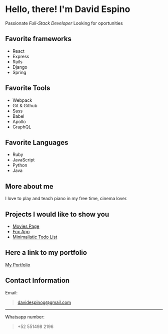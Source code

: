 # Hello, there! I'm David Espino 
Passionate *Full-Stack Developer* Looking for oportunities

## Favorite frameworks

- React
- Express
- Rails
- Django
- Spring

## Favorite Tools

- Webpack
- Git & Github
- Sass
- Babel
- Apollo
- GraphQL

## Favorite Languages 

- Ruby
- JavaScript
- Python
- Java

## More about me 

I love to play and teach piano in my free time, cinema lover. 

## Projects I would like to show you

- [Movies Page](https://davidespinog.github.io/platzi_movies_react/)
- [Fox App](https://davidespinog.github.io/zorritosApp/)
- [Minimalistic Todo List](https://davidespinog.github.io/ToDoList_microverse/)

## Here a link to my portfolio

[My Portfolio](https://davidespinog.github.io/portfolio/)

## Contact Information 

Email: 
> davidespinog@gmail.com
---
Whatsapp number: 
> +52 551498 2196 
